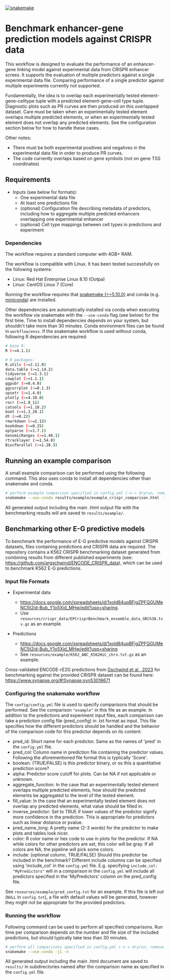 [![snakemake](https://img.shields.io/badge/snakemake-%E2%89%A55.10.0-brightgreen.svg)](https://snakemake.readthedocs.io/en/stable/index.html)

# Benchmark enhancer-gene prediction models against CRISPR data

This workflow is designed to evaluate the performance of an enhancer-gene linking model against
experimental data from CRISPR enhancer screes. It supports the evaluation of multiple predictors
against a single experimental data file. Comparing performance of a single predictor against
multiple experiments currently not supported.

Fundamentally, the idea is to overlap each experimentally tested element-gene-celltype tuple with a
predicted element-gene-cell type tuple. Diagnostic plots such as PR curves are then produced on this
overlapped dataset. Care must be taken when an experimentally tested element overlaps multiple
predicted elements, or when an experimentally tested element does not overlap any predicted
elements. See the configuration section below for how to handle these cases. 

Other notes:

 * There must be both experimental positives and negatives in the experimental data file in order to
 produce PR curves.
 * The code currently overlaps based on gene symbols (not on gene TSS coordinates)

## Requirements
 * Inputs (see below for formats):
 	* One experimental data file 
 	* At least one predictions file
 	* (optional) Configuration file describing metadata of predictors, including how to aggregate
  multiple predicted enhancers overlapping one experimental enhancer
 	* (optional) Cell type mappings between cell types in predictions and experiment
 	
### Dependencies
The workflow requires a standard computer with 4GB+ RAM.

The workflow is compatible with Linux. It has been tested successfully on the following systems:
- Linux: Red Hat Enterprise Linux 8.10 (Ootpa)
- Linux: CentOS Linux 7 (Core)

Running the workflow requires that
[snakemake (>=5.10.0)](https://snakemake.readthedocs.io/en/stable/index.html) and conda
(e.g. [miniconda](https://docs.conda.io/en/latest/miniconda.html)) are installed.

Other dependencies are automatically installed via conda when executing the workflow via snakemake
with the `--use-conda` flag (see below) for the first time. Time to install dependencies depends on
your system, but shouldn't take more than 30 minutes. Conda environment files can be found in
`workflow/envs`. If the snakemake workflow is used without conda, following R dependencies are
required:

```sh
# base R:
R (>=4.1.1)

# R packages:
R.utils (>=2.11.0)
data.table (>=1.14.2)
tidyverse (>=1.3.1)
cowplot (>=1.1.1)
ggpubr (>=0.4.0)
ggcorrplot (>=0.1.3)
upsetr (>=1.4.0)
plotly (>=4.10.0)
rocr (>=1.0_11)
catools (>=1.18.2)
boot (>=1.3_28.1)
dt (>=0.22)
rmarkdown (>=2.13)
bookdown (>=0.25)
optparse (>=1.7.1)
GenomicRanges (>=1.46.1)
rtracklayer (>=1.54.0)
BiocParallel (>=1.28.3)
```

## Running an example comparison
A small example comparison can be performed using the following command. This also uses conda to
install all dependencies other than snakemake and conda.
```sh
# perform example comparison specified in config.yml (-n = dryrun, remove for execution)
snakemake --use-conda results/example/example_crispr_comparison.html -j1 -n
```

All generated output including the main .html output file with the benchmarking results will are
saved to `results/example/`.

## Benchmarking other E-G predictive models
To benchmark the performance of E-G predictive models against CRISPR datasets, files containing
predictions and CRISPR data are required. The repository contains a K562 CRISPR benchmarking dataset
generated from combining results from different published experiments (see:
https://github.com/argschwind/ENCODE_CRISPR_data), which can be used to benchmark K562 E-G
predictions.

### Input file Formats

* Experimental data
  * <https://docs.google.com/spreadsheets/d/1xold84upBFigZPFQGUMeNC5t2id-Bub_Y1o5Xid_MHw/edit?usp=sharing>.
  * Use `resources/crispr_data/EPCrisprBenchmark_ensemble_data_GRCh38.tsv.gz` as an example.

* Predictions
  * <https://docs.google.com/spreadsheets/d/1xold84upBFigZPFQGUMeNC5t2id-Bub_Y1o5Xid_MHw/edit?usp=sharing>
  * See `resources/example/K562_ABC_K562HiC_chrx.txt.gz` as an example.

Cross-validated ENCODE-rE2G predictions from
[Gschwind et al., 2023](https://www.biorxiv.org/content/10.1101/2023.11.09.563812v1) for
benchmarking against the provided CRISPR dataset can be found here:
https://www.synapse.org/#!Synapse:syn53018671

### Configuring the snakemake workflow
The `config/config.yml` file is used to specify comparisons that should be performed. See the
comparison `"example"` in this file as an example. In addition to the predictions and experiment
input files, each comparison can take a prediction config file (pred_config) in .txt format as input.
This file specifies how the different predictors should be handled and the behavior of the comparison
code for this predictor depends on its content:

 * pred_id: Short name for each predictor. Same as the names of 'pred' in the `config.yml` file.
 * pred_col: Column name in prediction file containing the predictor values. Following the
 aforementioned file format this is typlically 'Score'.
 * boolean: (TRUE/FALSE) is this predictor binary, or os this a quantitative prediction score?
 * alpha: Predictor score cutoff for plots. Can be NA if not applicable or unknown.
 * aggregate_function: In the case that an experimentally tested element overlaps multiple predicted
 elements, how should the predicted elements be aggregated to the level of the tested element. 
 * fill_value: In the case that an experimentally tested element does not overlap any predicted
 elements, what value should be filled in.
 * inverse_predictor: Set to TRUE if lower values of the predictor signify more confidence in the
 prediction. This is appropriate for predictors such as linear distance or pvalue.
 * pred_name_long: A pretty name (2-3 words) for the predictor to make plots and tables look nicer.
 * color: R color name or hex code to use in plots for the predictor. If NA while colors for other
 predictors are set, this color will be gray. If all colors are NA, the pipeline will pick some
 colors.
 * include: (optional column, TRUE/FALSE) Should this predictor be included in the benchmark?
 Different include columns can be specified using 'include_col' in the `config.yml` file. E.g. 
 specifying `include_col: "MyPredictors"` will in a comparison in the `config.yml` will include all
 predictors specified in the 'MyPredictors' column on the pred_config file.
 
See `resources/example/pred_config.txt` for an example. If this file is left out (`NULL` in 
`config.txt`), a file with default values will be generated, however they might not be appropriate
for the provided predictors.

### Running the workflow
Following command can be used to perform all specified comparisons. Run time per comparison depends
on the number and file size of the included predictions, but should typically take less than
30 minutes.
```sh
# perform all comparisons specified in config.yml (-n = dryrun, remove for execution)
snakemake --use-conda -j1 -n
```

All generated output including the main .html document are saved to `results/` in subdirectories 
named after the comparison name as specified in the `config.yml` file.
